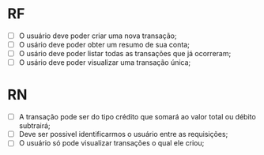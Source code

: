 # RF

- [ ] O usuário deve poder criar uma nova transação;
- [ ] O usário deve poder obter um resumo de sua conta;
- [ ] O usário deve poder listar todas as transações que já ocorreram;
- [ ] O usário deve poder visualizar uma transação única;

# RN

- [ ] A transação pode ser do tipo crédito que somará ao valor total ou débito subtrairá;
- [ ] Deve ser possivel identificarmos o usuário entre as requisições;
- [ ] O usuário só pode visualizar transações o qual ele criou;
